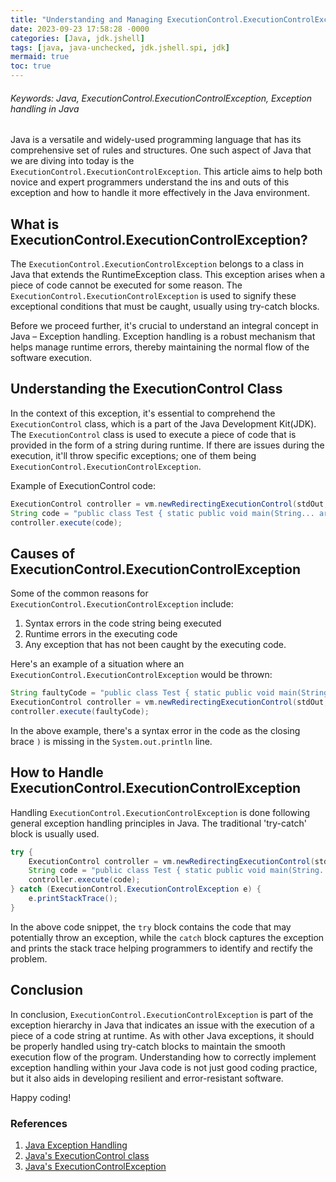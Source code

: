 ```yaml
---
title: "Understanding and Managing ExecutionControl.ExecutionControlException in Java"
date: 2023-09-23 17:58:28 -0000
categories: [Java, jdk.jshell]
tags: [java, java-unchecked, jdk.jshell.spi, jdk]
mermaid: true
toc: true
---
```


###### Keywords: Java, ExecutionControl.ExecutionControlException, Exception handling in Java

Java is a versatile and widely-used programming language that has its comprehensive set of rules and structures. One such aspect of Java that we are diving into today is the `ExecutionControl.ExecutionControlException`. This article aims to help both novice and expert programmers understand the ins and outs of this exception and how to handle it more effectively in the Java environment.

## What is ExecutionControl.ExecutionControlException?

The `ExecutionControl.ExecutionControlException` belongs to a class in Java that extends the RuntimeException class. This exception arises when a piece of code cannot be executed for some reason. The `ExecutionControl.ExecutionControlException` is used to signify these exceptional conditions that must be caught, usually using try-catch blocks.

Before we proceed further, it's crucial to understand an integral concept in Java – Exception handling. Exception handling is a robust mechanism that helps manage runtime errors, thereby maintaining the normal flow of the software execution. 

## Understanding the ExecutionControl Class

In the context of this exception, it's essential to comprehend the `ExecutionControl` class, which is a part of the Java Development Kit(JDK). The `ExecutionControl` class is used to execute a piece of code that is provided in the form of a string during runtime. If there are issues during the execution, it'll throw specific exceptions; one of them being `ExecutionControl.ExecutionControlException`.


Example of ExecutionControl code:

```java
ExecutionControl controller = vm.newRedirectingExecutionControl(stdOut, stdErr);
String code = "public class Test { static public void main(String... args) throws Throwable { System.out.println(\"Hello!\"); } }";
controller.execute(code);
```

## Causes of ExecutionControl.ExecutionControlException

Some of the common reasons for `ExecutionControl.ExecutionControlException` include:

1. Syntax errors in the code string being executed
2. Runtime errors in the executing code
3. Any exception that has not been caught by the executing code.

Here's an example of a situation where an `ExecutionControl.ExecutionControlException` would be thrown:

```java
String faultyCode = "public class Test { static public void main(String... args) throws Throwable { System.out.println(\"Hello!";
ExecutionControl controller = vm.newRedirectingExecutionControl(stdOut, stdErr);
controller.execute(faultyCode);
```

In the above example, there's a syntax error in the code as the closing brace `)` is missing in the `System.out.println` line.

## How to Handle ExecutionControl.ExecutionControlException

Handling `ExecutionControl.ExecutionControlException` is done following general exception handling principles in Java. The traditional 'try-catch' block is usually used.

```java
try {
    ExecutionControl controller = vm.newRedirectingExecutionControl(stdOut, stdErr);
    String code = "public class Test { static public void main(String... args) throws Throwable { System.out.println(\"Hello!\"); } }";
    controller.execute(code);
} catch (ExecutionControl.ExecutionControlException e) {
    e.printStackTrace();
}
```

In the above code snippet, the `try` block contains the code that may potentially throw an exception, while the `catch` block captures the exception and prints the stack trace helping programmers to identify and rectify the problem.

## Conclusion

In conclusion, `ExecutionControl.ExecutionControlException` is part of the exception hierarchy in Java that indicates an issue with the execution of a piece of a code string at runtime. As with other Java exceptions, it should be properly handled using try-catch blocks to maintain the smooth execution flow of the program. Understanding how to correctly implement exception handling within your Java code is not just good coding practice, but it also aids in developing resilient and error-resistant software.

Happy coding!

### References
1. [Java Exception Handling](https://www.javatpoint.com/exception-handling-in-java)
2. [Java's ExecutionControl class](https://docs.oracle.com/en/java/javase/11/docs/api/jdk.jshell/jdk/jshell/ExecutionControl.html)
3. [Java's ExecutionControlException](https://docs.oracle.com/en/java/javase/11/docs/api/jdk.jshell/jdk/jshell/ExecutionControl.ExecutionControlException.html)